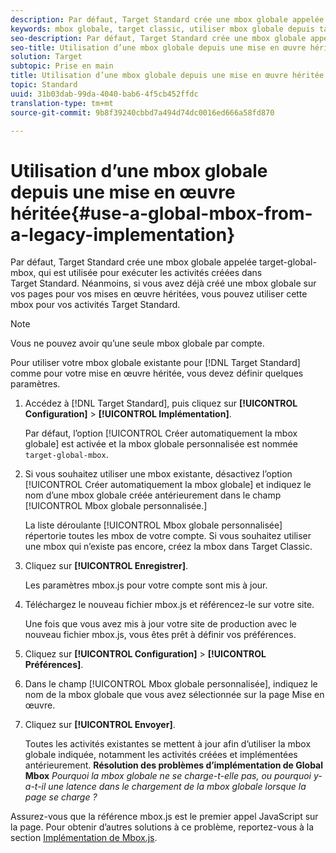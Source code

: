 ```yaml
---
description: Par défaut, Target Standard crée une mbox globale appelée target-global-mbox, qui est utilisée pour exécuter les activités créées dans Target Standard. Néanmoins, si vous avez déjà créé une mbox globale sur vos pages pour vos mises en œuvre héritées, vous pouvez utiliser cette mbox pour vos activités Target Standard.
keywords: mbox globale, target classic, utiliser mbox globale depuis target classic
seo-description: Par défaut, Target Standard crée une mbox globale appelée target-global-mbox, qui est utilisée pour exécuter les activités créées dans Target Standard. Néanmoins, si vous avez déjà créé une mbox globale sur vos pages pour vos mises en œuvre héritées, vous pouvez utiliser cette mbox pour vos activités Target Standard.
seo-title: Utilisation d’une mbox globale depuis une mise en œuvre héritée
solution: Target
subtopic: Prise en main
title: Utilisation d’une mbox globale depuis une mise en œuvre héritée
topic: Standard
uuid: 31b03dab-99da-4040-bab6-4f5cb452ffdc
translation-type: tm+mt
source-git-commit: 9b8f39240cbbd7a494d74dc0016ed666a58fd870

---
```



# Utilisation d’une mbox globale depuis une mise en œuvre héritée{#use-a-global-mbox-from-a-legacy-implementation}

Par défaut, Target Standard crée une mbox globale appelée target-global-mbox, qui est utilisée pour exécuter les activités créées dans Target Standard. Néanmoins, si vous avez déjà créé une mbox globale sur vos pages pour vos mises en œuvre héritées, vous pouvez utiliser cette mbox pour vos activités Target Standard.

>[!NOTE]
>
>Vous ne pouvez avoir qu’une seule mbox globale par compte.

Pour utiliser votre mbox globale existante pour [!DNL Target Standard] comme pour votre mise en œuvre héritée, vous devez définir quelques paramètres.

1. Accédez à [!DNL Target Standard], puis cliquez sur **[!UICONTROL Configuration]** &gt; **[!UICONTROL Implémentation]**.

   Par défaut, l’option [!UICONTROL Créer automatiquement la mbox globale] est activée et la mbox globale personnalisée est nommée `target-global-mbox`.
1. Si vous souhaitez utiliser une mbox existante, désactivez l’option [!UICONTROL Créer automatiquement la mbox globale] et indiquez le nom d’une mbox globale créée antérieurement dans le champ [!UICONTROL Mbox globale personnalisée.]

   La liste déroulante [!UICONTROL Mbox globale personnalisée] répertorie toutes les mbox de votre compte. Si vous souhaitez utiliser une mbox qui n’existe pas encore, créez la mbox dans Target Classic.
1. Cliquez sur **[!UICONTROL Enregistrer]**.

   Les paramètres mbox.js pour votre compte sont mis à jour.
1. Téléchargez le nouveau fichier mbox.js et référencez-le sur votre site.

   Une fois que vous avez mis à jour votre site de production avec le nouveau fichier mbox.js, vous êtes prêt à définir vos préférences.
1. Cliquez sur **[!UICONTROL Configuration]** &gt; **[!UICONTROL Préférences]**.
1. Dans le champ [!UICONTROL Mbox globale personnalisée], indiquez le nom de la mbox globale que vous avez sélectionnée sur la page Mise en œuvre.
1. Cliquez sur **[!UICONTROL Envoyer]**.

   Toutes les activités existantes se mettent à jour afin d’utiliser la mbox globale indiquée, notamment les activités créées et implémentées antérieurement.
   **Résolution des problèmes d’implémentation de Global Mbox** *Pourquoi la mbox globale ne se charge-t-elle pas, ou pourquoi y-a-t-il une latence dans le chargement de la mbox globale lorsque la page se charge ?*

Assurez-vous que la référence mbox.js est le premier appel JavaScript sur la page. Pour obtenir d’autres solutions à ce problème, reportez-vous à la section  [Implémentation de Mbox.js](../../../../c-implementing-target/c-implementing-target-for-client-side-web/t-mbox-download/mbox-download.md#task_4EAE26BB84FD4E1D858F411AEDF4B420).
